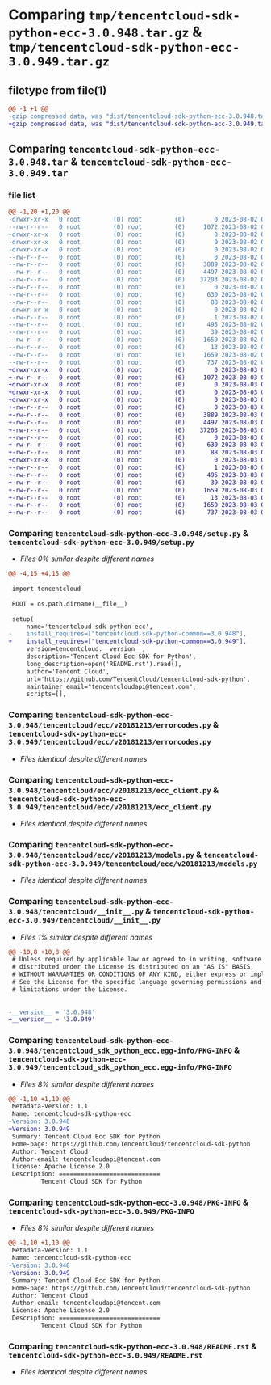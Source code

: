 # Comparing `tmp/tencentcloud-sdk-python-ecc-3.0.948.tar.gz` & `tmp/tencentcloud-sdk-python-ecc-3.0.949.tar.gz`

## filetype from file(1)

```diff
@@ -1 +1 @@
-gzip compressed data, was "dist/tencentcloud-sdk-python-ecc-3.0.948.tar", last modified: Wed Aug  2 00:29:12 2023, max compression
+gzip compressed data, was "dist/tencentcloud-sdk-python-ecc-3.0.949.tar", last modified: Thu Aug  3 00:25:35 2023, max compression
```

## Comparing `tencentcloud-sdk-python-ecc-3.0.948.tar` & `tencentcloud-sdk-python-ecc-3.0.949.tar`

### file list

```diff
@@ -1,20 +1,20 @@
-drwxr-xr-x   0 root         (0) root         (0)        0 2023-08-02 00:29:12.000000 tencentcloud-sdk-python-ecc-3.0.948/
--rw-r--r--   0 root         (0) root         (0)     1072 2023-08-02 00:29:12.000000 tencentcloud-sdk-python-ecc-3.0.948/setup.py
-drwxr-xr-x   0 root         (0) root         (0)        0 2023-08-02 00:29:12.000000 tencentcloud-sdk-python-ecc-3.0.948/tencentcloud/
-drwxr-xr-x   0 root         (0) root         (0)        0 2023-08-02 00:29:12.000000 tencentcloud-sdk-python-ecc-3.0.948/tencentcloud/ecc/
-drwxr-xr-x   0 root         (0) root         (0)        0 2023-08-02 00:29:12.000000 tencentcloud-sdk-python-ecc-3.0.948/tencentcloud/ecc/v20181213/
--rw-r--r--   0 root         (0) root         (0)        0 2023-08-02 00:29:12.000000 tencentcloud-sdk-python-ecc-3.0.948/tencentcloud/ecc/v20181213/__init__.py
--rw-r--r--   0 root         (0) root         (0)     3889 2023-08-02 00:29:12.000000 tencentcloud-sdk-python-ecc-3.0.948/tencentcloud/ecc/v20181213/errorcodes.py
--rw-r--r--   0 root         (0) root         (0)     4497 2023-08-02 00:29:12.000000 tencentcloud-sdk-python-ecc-3.0.948/tencentcloud/ecc/v20181213/ecc_client.py
--rw-r--r--   0 root         (0) root         (0)    37203 2023-08-02 00:29:12.000000 tencentcloud-sdk-python-ecc-3.0.948/tencentcloud/ecc/v20181213/models.py
--rw-r--r--   0 root         (0) root         (0)        0 2023-08-02 00:29:12.000000 tencentcloud-sdk-python-ecc-3.0.948/tencentcloud/ecc/__init__.py
--rw-r--r--   0 root         (0) root         (0)      630 2023-08-02 00:29:12.000000 tencentcloud-sdk-python-ecc-3.0.948/tencentcloud/__init__.py
--rw-r--r--   0 root         (0) root         (0)       88 2023-08-02 00:29:12.000000 tencentcloud-sdk-python-ecc-3.0.948/setup.cfg
-drwxr-xr-x   0 root         (0) root         (0)        0 2023-08-02 00:29:12.000000 tencentcloud-sdk-python-ecc-3.0.948/tencentcloud_sdk_python_ecc.egg-info/
--rw-r--r--   0 root         (0) root         (0)        1 2023-08-02 00:29:12.000000 tencentcloud-sdk-python-ecc-3.0.948/tencentcloud_sdk_python_ecc.egg-info/dependency_links.txt
--rw-r--r--   0 root         (0) root         (0)      495 2023-08-02 00:29:12.000000 tencentcloud-sdk-python-ecc-3.0.948/tencentcloud_sdk_python_ecc.egg-info/SOURCES.txt
--rw-r--r--   0 root         (0) root         (0)       39 2023-08-02 00:29:12.000000 tencentcloud-sdk-python-ecc-3.0.948/tencentcloud_sdk_python_ecc.egg-info/requires.txt
--rw-r--r--   0 root         (0) root         (0)     1659 2023-08-02 00:29:12.000000 tencentcloud-sdk-python-ecc-3.0.948/tencentcloud_sdk_python_ecc.egg-info/PKG-INFO
--rw-r--r--   0 root         (0) root         (0)       13 2023-08-02 00:29:12.000000 tencentcloud-sdk-python-ecc-3.0.948/tencentcloud_sdk_python_ecc.egg-info/top_level.txt
--rw-r--r--   0 root         (0) root         (0)     1659 2023-08-02 00:29:12.000000 tencentcloud-sdk-python-ecc-3.0.948/PKG-INFO
--rw-r--r--   0 root         (0) root         (0)      737 2023-08-02 00:29:12.000000 tencentcloud-sdk-python-ecc-3.0.948/README.rst
+drwxr-xr-x   0 root         (0) root         (0)        0 2023-08-03 00:25:35.000000 tencentcloud-sdk-python-ecc-3.0.949/
+-rw-r--r--   0 root         (0) root         (0)     1072 2023-08-03 00:25:35.000000 tencentcloud-sdk-python-ecc-3.0.949/setup.py
+drwxr-xr-x   0 root         (0) root         (0)        0 2023-08-03 00:25:35.000000 tencentcloud-sdk-python-ecc-3.0.949/tencentcloud/
+drwxr-xr-x   0 root         (0) root         (0)        0 2023-08-03 00:25:35.000000 tencentcloud-sdk-python-ecc-3.0.949/tencentcloud/ecc/
+drwxr-xr-x   0 root         (0) root         (0)        0 2023-08-03 00:25:35.000000 tencentcloud-sdk-python-ecc-3.0.949/tencentcloud/ecc/v20181213/
+-rw-r--r--   0 root         (0) root         (0)        0 2023-08-03 00:25:35.000000 tencentcloud-sdk-python-ecc-3.0.949/tencentcloud/ecc/v20181213/__init__.py
+-rw-r--r--   0 root         (0) root         (0)     3889 2023-08-03 00:25:35.000000 tencentcloud-sdk-python-ecc-3.0.949/tencentcloud/ecc/v20181213/errorcodes.py
+-rw-r--r--   0 root         (0) root         (0)     4497 2023-08-03 00:25:35.000000 tencentcloud-sdk-python-ecc-3.0.949/tencentcloud/ecc/v20181213/ecc_client.py
+-rw-r--r--   0 root         (0) root         (0)    37203 2023-08-03 00:25:35.000000 tencentcloud-sdk-python-ecc-3.0.949/tencentcloud/ecc/v20181213/models.py
+-rw-r--r--   0 root         (0) root         (0)        0 2023-08-03 00:25:35.000000 tencentcloud-sdk-python-ecc-3.0.949/tencentcloud/ecc/__init__.py
+-rw-r--r--   0 root         (0) root         (0)      630 2023-08-03 00:25:35.000000 tencentcloud-sdk-python-ecc-3.0.949/tencentcloud/__init__.py
+-rw-r--r--   0 root         (0) root         (0)       88 2023-08-03 00:25:35.000000 tencentcloud-sdk-python-ecc-3.0.949/setup.cfg
+drwxr-xr-x   0 root         (0) root         (0)        0 2023-08-03 00:25:35.000000 tencentcloud-sdk-python-ecc-3.0.949/tencentcloud_sdk_python_ecc.egg-info/
+-rw-r--r--   0 root         (0) root         (0)        1 2023-08-03 00:25:35.000000 tencentcloud-sdk-python-ecc-3.0.949/tencentcloud_sdk_python_ecc.egg-info/dependency_links.txt
+-rw-r--r--   0 root         (0) root         (0)      495 2023-08-03 00:25:35.000000 tencentcloud-sdk-python-ecc-3.0.949/tencentcloud_sdk_python_ecc.egg-info/SOURCES.txt
+-rw-r--r--   0 root         (0) root         (0)       39 2023-08-03 00:25:35.000000 tencentcloud-sdk-python-ecc-3.0.949/tencentcloud_sdk_python_ecc.egg-info/requires.txt
+-rw-r--r--   0 root         (0) root         (0)     1659 2023-08-03 00:25:35.000000 tencentcloud-sdk-python-ecc-3.0.949/tencentcloud_sdk_python_ecc.egg-info/PKG-INFO
+-rw-r--r--   0 root         (0) root         (0)       13 2023-08-03 00:25:35.000000 tencentcloud-sdk-python-ecc-3.0.949/tencentcloud_sdk_python_ecc.egg-info/top_level.txt
+-rw-r--r--   0 root         (0) root         (0)     1659 2023-08-03 00:25:35.000000 tencentcloud-sdk-python-ecc-3.0.949/PKG-INFO
+-rw-r--r--   0 root         (0) root         (0)      737 2023-08-03 00:25:35.000000 tencentcloud-sdk-python-ecc-3.0.949/README.rst
```

### Comparing `tencentcloud-sdk-python-ecc-3.0.948/setup.py` & `tencentcloud-sdk-python-ecc-3.0.949/setup.py`

 * *Files 0% similar despite different names*

```diff
@@ -4,15 +4,15 @@
 
 import tencentcloud
 
 ROOT = os.path.dirname(__file__)
 
 setup(
     name='tencentcloud-sdk-python-ecc',
-    install_requires=["tencentcloud-sdk-python-common==3.0.948"],
+    install_requires=["tencentcloud-sdk-python-common==3.0.949"],
     version=tencentcloud.__version__,
     description='Tencent Cloud Ecc SDK for Python',
     long_description=open('README.rst').read(),
     author='Tencent Cloud',
     url='https://github.com/TencentCloud/tencentcloud-sdk-python',
     maintainer_email="tencentcloudapi@tencent.com",
     scripts=[],
```

### Comparing `tencentcloud-sdk-python-ecc-3.0.948/tencentcloud/ecc/v20181213/errorcodes.py` & `tencentcloud-sdk-python-ecc-3.0.949/tencentcloud/ecc/v20181213/errorcodes.py`

 * *Files identical despite different names*

### Comparing `tencentcloud-sdk-python-ecc-3.0.948/tencentcloud/ecc/v20181213/ecc_client.py` & `tencentcloud-sdk-python-ecc-3.0.949/tencentcloud/ecc/v20181213/ecc_client.py`

 * *Files identical despite different names*

### Comparing `tencentcloud-sdk-python-ecc-3.0.948/tencentcloud/ecc/v20181213/models.py` & `tencentcloud-sdk-python-ecc-3.0.949/tencentcloud/ecc/v20181213/models.py`

 * *Files identical despite different names*

### Comparing `tencentcloud-sdk-python-ecc-3.0.948/tencentcloud/__init__.py` & `tencentcloud-sdk-python-ecc-3.0.949/tencentcloud/__init__.py`

 * *Files 1% similar despite different names*

```diff
@@ -10,8 +10,8 @@
 # Unless required by applicable law or agreed to in writing, software
 # distributed under the License is distributed on an "AS IS" BASIS,
 # WITHOUT WARRANTIES OR CONDITIONS OF ANY KIND, either express or implied.
 # See the License for the specific language governing permissions and
 # limitations under the License.
 
 
-__version__ = '3.0.948'
+__version__ = '3.0.949'
```

### Comparing `tencentcloud-sdk-python-ecc-3.0.948/tencentcloud_sdk_python_ecc.egg-info/PKG-INFO` & `tencentcloud-sdk-python-ecc-3.0.949/tencentcloud_sdk_python_ecc.egg-info/PKG-INFO`

 * *Files 8% similar despite different names*

```diff
@@ -1,10 +1,10 @@
 Metadata-Version: 1.1
 Name: tencentcloud-sdk-python-ecc
-Version: 3.0.948
+Version: 3.0.949
 Summary: Tencent Cloud Ecc SDK for Python
 Home-page: https://github.com/TencentCloud/tencentcloud-sdk-python
 Author: Tencent Cloud
 Author-email: tencentcloudapi@tencent.com
 License: Apache License 2.0
 Description: ============================
         Tencent Cloud SDK for Python
```

### Comparing `tencentcloud-sdk-python-ecc-3.0.948/PKG-INFO` & `tencentcloud-sdk-python-ecc-3.0.949/PKG-INFO`

 * *Files 8% similar despite different names*

```diff
@@ -1,10 +1,10 @@
 Metadata-Version: 1.1
 Name: tencentcloud-sdk-python-ecc
-Version: 3.0.948
+Version: 3.0.949
 Summary: Tencent Cloud Ecc SDK for Python
 Home-page: https://github.com/TencentCloud/tencentcloud-sdk-python
 Author: Tencent Cloud
 Author-email: tencentcloudapi@tencent.com
 License: Apache License 2.0
 Description: ============================
         Tencent Cloud SDK for Python
```

### Comparing `tencentcloud-sdk-python-ecc-3.0.948/README.rst` & `tencentcloud-sdk-python-ecc-3.0.949/README.rst`

 * *Files identical despite different names*

